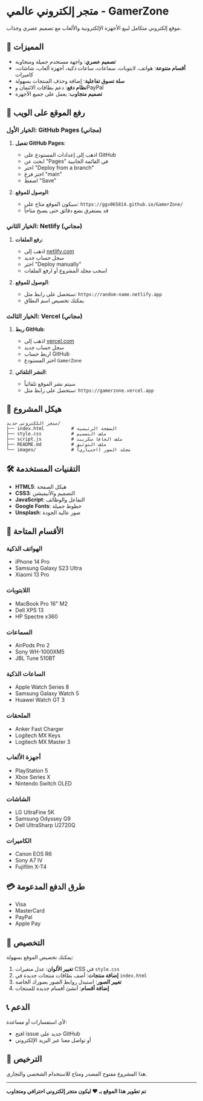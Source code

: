 # متجر إلكتروني عالمي - GamerZone

موقع إلكتروني متكامل لبيع الأجهزة الإلكترونية والألعاب مع تصميم عصري وجذاب.

## 🌟 المميزات

- **تصميم عصري**: واجهة مستخدم جميلة ومتجاوبة
- **أقسام متنوعة**: هواتف، لابتوبات، سماعات، ساعات ذكية، أجهزة ألعاب، شاشات، كاميرات
- **سلة تسوق تفاعلية**: إضافة وحذف المنتجات بسهولة
- **نظام دفع**: دعم بطاقات الائتمان وPayPal
- **تصميم متجاوب**: يعمل على جميع الأجهزة

## 🚀 رفع الموقع على الويب

### الخيار الأول: GitHub Pages (مجاني)

1. **تفعيل GitHub Pages**:
   - اذهب إلى إعدادات المستودع على GitHub
   - ابحث عن "Pages" في القائمة الجانبية
   - اختر "Deploy from a branch"
   - اختر فرع "main"
   - اضغط "Save"

2. **الوصول للموقع**:
   - سيكون الموقع متاح على: `https://ggv065814.github.io/GamerZone/`
   - قد يستغرق بضع دقائق حتى يصبح متاحاً

### الخيار الثاني: Netlify (مجاني)

1. **رفع الملفات**:
   - اذهب إلى [netlify.com](https://netlify.com)
   - سجل حساب جديد
   - اختر "Deploy manually"
   - اسحب مجلد المشروع أو ارفع الملفات

2. **الوصول للموقع**:
   - ستحصل على رابط مثل: `https://random-name.netlify.app`
   - يمكنك تخصيص اسم النطاق

### الخيار الثالث: Vercel (مجاني)

1. **ربط GitHub**:
   - اذهب إلى [vercel.com](https://vercel.com)
   - سجل حساب جديد
   - اربط حساب GitHub
   - اختر المستودع `GamerZone`

2. **النشر التلقائي**:
   - سيتم نشر الموقع تلقائياً
   - ستحصل على رابط مثل: `https://gamerzone.vercel.app`

## 📁 هيكل المشروع

```
متجر اللكتروني جديد/
├── index.html          # الصفحة الرئيسية
├── style.css           # ملف التصميم
├── script.js           # ملف الجافا سكريبت
├── README.md           # ملف التوثيق
└── images/             # مجلد الصور (اختياري)
```

## 🛠️ التقنيات المستخدمة

- **HTML5**: هيكل الصفحة
- **CSS3**: التصميم والأنيميشن
- **JavaScript**: التفاعل والوظائف
- **Google Fonts**: خطوط جميلة
- **Unsplash**: صور عالية الجودة

## 📱 الأقسام المتاحة

### الهواتف الذكية
- iPhone 14 Pro
- Samsung Galaxy S23 Ultra
- Xiaomi 13 Pro

### اللابتوبات
- MacBook Pro 16" M2
- Dell XPS 13
- HP Spectre x360

### السماعات
- AirPods Pro 2
- Sony WH-1000XM5
- JBL Tune 510BT

### الساعات الذكية
- Apple Watch Series 8
- Samsung Galaxy Watch 5
- Huawei Watch GT 3

### الملحقات
- Anker Fast Charger
- Logitech MX Keys
- Logitech MX Master 3

### أجهزة الألعاب
- PlayStation 5
- Xbox Series X
- Nintendo Switch OLED

### الشاشات
- LG UltraFine 5K
- Samsung Odyssey G9
- Dell UltraSharp U2720Q

### الكاميرات
- Canon EOS R6
- Sony A7 IV
- Fujifilm X-T4

## 💳 طرق الدفع المدعومة

- Visa
- MasterCard
- PayPal
- Apple Pay

## 🔧 التخصيص

يمكنك تخصيص الموقع بسهولة:

1. **تغيير الألوان**: عدل متغيرات CSS في `style.css`
2. **إضافة منتجات**: أضف بطاقات منتجات جديدة في `index.html`
3. **تغيير الصور**: استبدل روابط الصور بصورك الخاصة
4. **إضافة أقسام**: أنشئ أقسام جديدة للمنتجات

## 📞 الدعم

لأي استفسارات أو مساعدة:
- افتح issue جديد على GitHub
- أو تواصل معنا عبر البريد الإلكتروني

## 📄 الترخيص

هذا المشروع مفتوح المصدر ومتاح للاستخدام الشخصي والتجاري.

---

**تم تطوير هذا الموقع بـ ❤️ ليكون متجر إلكتروني احترافي ومتجاوب** 
